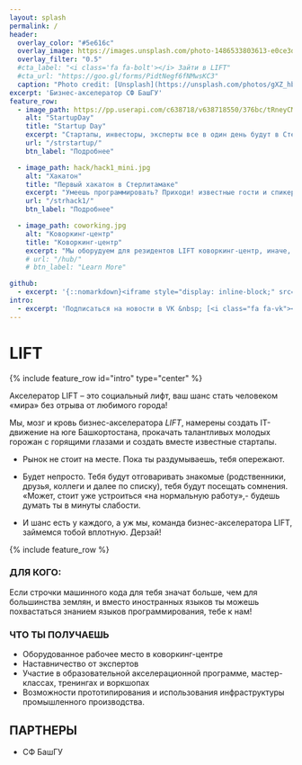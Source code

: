 ```yaml
---
layout: splash
permalink: /
header:
  overlay_color: "#5e616c"
  overlay_image: https://images.unsplash.com/photo-1486533803613-e0ce3d009238?dpr=1&auto=format&fit=crop&w=1500&h=844&q=80&cs=tinysrgb&crop=&bg=
  overlay_filter: "0.5"
  #cta_label: "<i class='fa fa-bolt'></i> Зайти в LIFT"
  #cta_url: "https://goo.gl/forms/PidtNegf6fNMwsKC3"
  caption: "Photo credit: [Unsplash](https://unsplash.com/photos/gXZ_hbfpMjo)"
excerpt: 'Бизнес-акселератор СФ БашГУ'
feature_row:
  - image_path: https://pp.userapi.com/c638718/v638718550/376bc/tRneyCM9lT4.jpg
    alt: "StartupDay"
    title: "Startup Day"
    excerpt: "Стартапы, инвесторы, эксперты все в один день будут в Стерлитамаке 19 мая."
    url: "/strstartup/"
    btn_label: "Подробнее"

  - image_path: hack/hack1_mini.jpg
    alt: "Хакатон"
    title: "Первый хакатон в Стерлитамаке"
    excerpt: "Умеешь программировать? Приходи! известные гости и спикеры, нетворкинг, призы от партнеров и много интересного."
    url: "/strhack1/"
    btn_label: "Подробнее"

  - image_path: coworking.jpg
    alt: "Коворкинг-центр"
    title: "Коворкинг-центр"
    excerpt: "Мы оборудуем для резидентов LIFT коворкинг-центр, иначе, коллективный офис, организованный по принципу открытого пространства."
    # url: "/hub/"
    # btn_label: "Learn More"

github:
  - excerpt: '{::nomarkdown}<iframe style="display: inline-block;" src="https://ghbtns.com/github-btn.html?user=mmistakes&repo=minimal-mistakes&type=star&count=true&size=large" frameborder="0" scrolling="0" width="160px" height="30px"></iframe> <iframe style="display: inline-block;" src="https://ghbtns.com/github-btn.html?user=mmistakes&repo=minimal-mistakes&type=fork&count=true&size=large" frameborder="0" scrolling="0" width="158px" height="30px"></iframe>{:/nomarkdown}'
intro:
  - excerpt: 'Подписаться на новости в VK &nbsp; [<i class="fa fa-vk"></i> @4liftnet](https://vk.com/4liftnet){: .btn .btn--vk}'
---
```


# LIFT

{% include feature_row id="intro" type="center" %}

Акселератор LIFT – это социальный лифт, ваш шанс стать человеком «мира» без отрыва от любимого города!

Мы, мозг и кровь бизнес-акселератора *LIFT*, намерены создать IT-движение на юге Башкортостана, прокачать талантливых молодых горожан с горящими глазами и создать вместе известные стартапы.

* Рынок не стоит на месте. Пока ты раздумываешь, тебя опережают.
* Будет непросто. Тебя будут отговаривать знакомые (родственники, друзья, коллеги и далее по списку), тебя будут посещать сомнения. «Может, стоит уже устроиться «на нормальную работу»,- будешь думать ты в минуты слабости.

* И шанс есть у каждого, а уж мы, команда бизнес-акселератора LIFT, займемся тобой вплотную. Дерзай!


{% include feature_row %}

### ДЛЯ КОГО:

Eсли строчки машинного кода для тебя значат больше, чем для большинства землян, и вместо иностранных языков ты можешь похвастаться знанием языков программирования, тебе к нам!


### ЧТО ТЫ ПОЛУЧАЕШЬ
* Оборудованное рабочее место в коворкинг-центре
* Наставничество от экспертов
* Участие в образовательной акселерационной программе, мастер-классах, тренингах и воркшопах
* Возможности прототипирования и использования инфраструктуры промышленного производства.

## ПАРТНЕРЫ

 * СФ БашГУ
